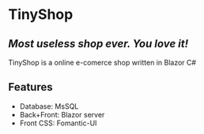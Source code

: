 # TinyShop
## _Most useless shop ever. You love it!_


TinyShop is a online e-comerce shop written in Blazor C#

## Features

- Database: MsSQL
- Back+Front: Blazor server
- Front CSS: Fomantic-UI